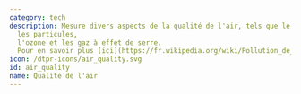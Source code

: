 ```yaml
---
category: tech
description: Mesure divers aspects de la qualité de l'air, tels que le pollen,
  les particules,
  l'ozone et les gaz à effet de serre.
  Pour en savoir plus [ici](https://fr.wikipedia.org/wiki/Pollution_de_l%27air)
icon: /dtpr-icons/air_quality.svg
id: air_quality
name: Qualité de l'air
---
```

